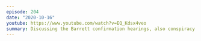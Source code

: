 ```yaml
---
episode: 204
date: "2020-10-16"
youtube: https://www.youtube.com/watch?v=EQ_Kdsx4veo
summary: Discussing the Barrett confirmation hearings, also conspiracy theories
---
```

